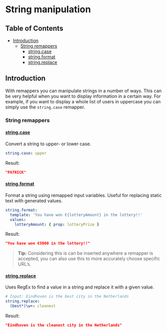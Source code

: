 # String manipulation

## Table of Contents

- [Introduction](#introduction)
  - [String remappers](#string-remappers)
    - [string.case](#stringcase)
    - [string.format](#stringformat)
    - [string.replace](#stringreplace)

## Introduction

With remappers you can manipulate strings in a number of ways. This can be very helpful when you
want to display information in a certain way. For example, if you want to display a whole list of
users in uppercase you can simply use the `string.case` remapper.

### String remappers

#### [string.case](/docs/reference/remapper#string.case)

Convert a string to upper- or lower case.

```yaml
string.case: upper
```

Result:

```json
"PATRICK"
```

#### [string.format](/docs/reference/remapper#string.format)

Format a string using remapped input variables. Useful for replacing static text with generated
values.

```yaml
string.format:
  template: 'You have won €{lotteryAmount} in the lottery!!'
  values:
    lotteryAmount: { prop: lotteryPrize }
```

Result:

```json
"You have won €5000 in the lottery!!"
```

> **Tip:** Considering this is can be inserted anywhere a remapper is accepted, you can also use
> this to more accurately choose specific URL’s.

#### [string.replace](/docs/reference/remapper#string.replace)

Uses RegEx to find a value in a string and replace it with a given value.

```yaml
# Input: Eindhoven is the best city in the Netherlands
string.replace:
  (best*)\w+: cleanest
```

Result:

```json
"Eindhoven is the cleanest city in the Netherlands"
```
